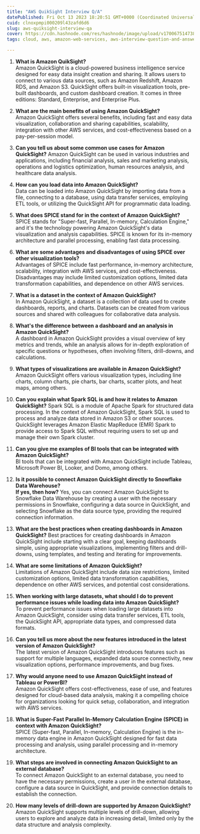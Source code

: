 ```yaml
---
title: "AWS QuikSight Interview Q/A"
datePublished: Fri Oct 13 2023 18:20:51 GMT+0000 (Coordinated Universal Time)
cuid: clnoxpmpi000209l43zafd6d6
slug: aws-quiksight-interview-qa
cover: https://cdn.hashnode.com/res/hashnode/image/upload/v1700675147381/6714cdfe-43de-4bea-be84-888ef943c51c.png
tags: cloud, aws, amazon-web-services, aws-interview-question-and-answers, aws-quicksight

---
```


1. **What is Amazon QuikSight?**  
    Amazon QuickSight is a cloud-powered business intelligence service designed for easy data insight creation and sharing. It allows users to connect to various data sources, such as Amazon Redshift, Amazon RDS, and Amazon S3. QuickSight offers built-in visualization tools, pre-built dashboards, and custom dashboard creation. It comes in three editions: Standard, Enterprise, and Enterprise Plus.
    
2. **What are the main benefits of using Amazon QuickSight?**  
    Amazon QuickSight offers several benefits, including fast and easy data visualization, collaboration and sharing capabilities, scalability, integration with other AWS services, and cost-effectiveness based on a pay-per-session model.
    
3. **Can you tell us about some common use cases for Amazon QuickSight?** Amazon QuickSight can be used in various industries and applications, including financial analysis, sales and marketing analysis, operations and logistics optimization, human resources analysis, and healthcare data analysis.
    
4. **How can you load data into Amazon QuickSight?**  
    Data can be loaded into Amazon QuickSight by importing data from a file, connecting to a database, using data transfer services, employing ETL tools, or utilizing the QuickSight API for programmatic data loading.
    
5. **What does SPICE stand for in the context of Amazon QuickSight?**  
    SPICE stands for "Super-fast, Parallel, In-memory, Calculation Engine," and it's the technology powering Amazon QuickSight's data visualization and analysis capabilities. SPICE is known for its in-memory architecture and parallel processing, enabling fast data processing.
    
6. **What are some advantages and disadvantages of using SPICE over other visualization tools?**  
    Advantages of SPICE include fast performance, in-memory architecture, scalability, integration with AWS services, and cost-effectiveness. Disadvantages may include limited customization options, limited data transformation capabilities, and dependence on other AWS services.
    
7. **What is a dataset in the context of Amazon QuickSight?**  
    In Amazon QuickSight, a dataset is a collection of data used to create dashboards, reports, and charts. Datasets can be created from various sources and shared with colleagues for collaborative data analysis.
    
8. **What's the difference between a dashboard and an analysis in Amazon QuickSight?**  
    A dashboard in Amazon QuickSight provides a visual overview of key metrics and trends, while an analysis allows for in-depth exploration of specific questions or hypotheses, often involving filters, drill-downs, and calculations.
    
9. **What types of visualizations are available in Amazon QuickSight?**  
    Amazon QuickSight offers various visualization types, including line charts, column charts, pie charts, bar charts, scatter plots, and heat maps, among others.
    
10. **Can you explain what Spark SQL is and how it relates to Amazon QuickSight?** Spark SQL is a module of Apache Spark for structured data processing. In the context of Amazon QuickSight, Spark SQL is used to process and analyze data stored in Amazon S3 or other sources. QuickSight leverages Amazon Elastic MapReduce (EMR) Spark to provide access to Spark SQL without requiring users to set up and manage their own Spark cluster.
    
11. **Can you give me examples of BI tools that can be integrated with Amazon QuickSight?**  
    BI tools that can be integrated with Amazon QuickSight include Tableau, Microsoft Power BI, Looker, and Domo, among others.
    
12. **Is it possible to connect Amazon QuickSight directly to Snowflake Data Warehouse?**  
    **If yes, then how?** Yes, you can connect Amazon QuickSight to Snowflake Data Warehouse by creating a user with the necessary permissions in Snowflake, configuring a data source in QuickSight, and selecting Snowflake as the data source type, providing the required connection information.
    
13. **What are the best practices when creating dashboards in Amazon QuickSight?** Best practices for creating dashboards in Amazon QuickSight include starting with a clear goal, keeping dashboards simple, using appropriate visualizations, implementing filters and drill-downs, using templates, and testing and iterating for improvements.
    
14. **What are some limitations of Amazon QuickSight?**  
    Limitations of Amazon QuickSight include data size restrictions, limited customization options, limited data transformation capabilities, dependence on other AWS services, and potential cost considerations.
    
15. **When working with large datasets, what should I do to prevent performance issues while loading data into Amazon QuickSight?**  
    To prevent performance issues when loading large datasets into Amazon QuickSight, consider using data transfer services, ETL tools, the QuickSight API, appropriate data types, and compressed data formats.
    
16. **Can you tell us more about the new features introduced in the latest version of Amazon QuickSight?**  
    The latest version of Amazon QuickSight introduces features such as support for multiple languages, expanded data source connectivity, new visualization options, performance improvements, and bug fixes.
    
17. **Why would anyone need to use Amazon QuickSight instead of Tableau or PowerBI?**  
    Amazon QuickSight offers cost-effectiveness, ease of use, and features designed for cloud-based data analysis, making it a compelling choice for organizations looking for quick setup, collaboration, and integration with AWS services.
    
18. **What is Super-Fast Parallel In-Memory Calculation Engine (SPICE) in context with Amazon QuickSight?**  
    SPICE (Super-fast, Parallel, In-memory, Calculation Engine) is the in-memory data engine in Amazon QuickSight designed for fast data processing and analysis, using parallel processing and in-memory architecture.
    
19. **What steps are involved in connecting Amazon QuickSight to an external database?**  
    To connect Amazon QuickSight to an external database, you need to have the necessary permissions, create a user in the external database, configure a data source in QuickSight, and provide connection details to establish the connection.
    
20. **How many levels of drill-down are supported by Amazon QuickSight?**  
    Amazon QuickSight supports multiple levels of drill-down, allowing users to explore and analyze data in increasing detail, limited only by the data structure and analysis complexity.